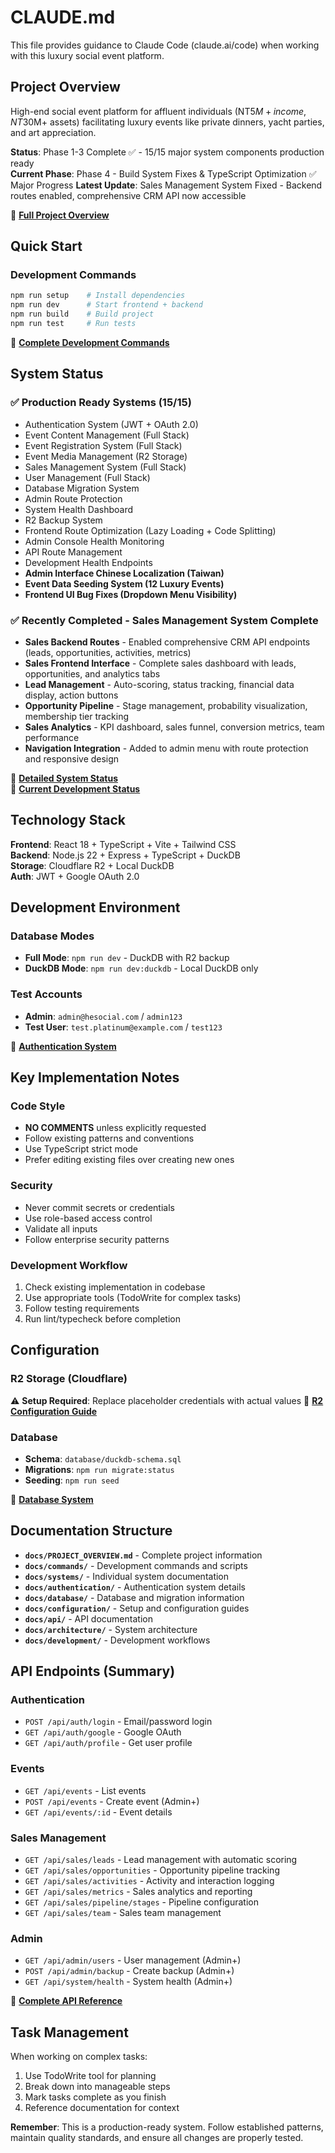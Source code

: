 # CLAUDE.md

This file provides guidance to Claude Code (claude.ai/code) when working with this luxury social event platform.

## Project Overview

High-end social event platform for affluent individuals (NT$5M+ income, NT$30M+ assets) facilitating luxury events like private dinners, yacht parties, and art appreciation.

**Status**: Phase 1-3 Complete ✅ - 15/15 major system components production ready  
**Current Phase**: Phase 4 - Build System Fixes & TypeScript Optimization ✅ Major Progress
**Latest Update**: Sales Management System Fixed - Backend routes enabled, comprehensive CRM API now accessible

📖 **[Full Project Overview](docs/PROJECT_OVERVIEW.md)**

## Quick Start

### Development Commands
```bash
npm run setup    # Install dependencies
npm run dev      # Start frontend + backend
npm run build    # Build project
npm run test     # Run tests
```

📖 **[Complete Development Commands](docs/commands/DEVELOPMENT_COMMANDS.md)**

## System Status

### ✅ Production Ready Systems (15/15)
- Authentication System (JWT + OAuth 2.0)
- Event Content Management (Full Stack)
- Event Registration System (Full Stack)
- Event Media Management (R2 Storage)
- Sales Management System (Full Stack)
- User Management (Full Stack)
- Database Migration System
- Admin Route Protection
- System Health Dashboard
- R2 Backup System
- Frontend Route Optimization (Lazy Loading + Code Splitting)
- Admin Console Health Monitoring
- API Route Management
- Development Health Endpoints
- **Admin Interface Chinese Localization (Taiwan)**
- **Event Data Seeding System (12 Luxury Events)**
- **Frontend UI Bug Fixes (Dropdown Menu Visibility)**

### ✅ Recently Completed - Sales Management System Complete
- **Sales Backend Routes** - Enabled comprehensive CRM API endpoints (leads, opportunities, activities, metrics)
- **Sales Frontend Interface** - Complete sales dashboard with leads, opportunities, and analytics tabs
- **Lead Management** - Auto-scoring, status tracking, financial data display, action buttons
- **Opportunity Pipeline** - Stage management, probability visualization, membership tier tracking
- **Sales Analytics** - KPI dashboard, sales funnel, conversion metrics, team performance
- **Navigation Integration** - Added to admin menu with route protection and responsive design

📖 **[Detailed System Status](docs/systems/COMPLETED_SYSTEMS.md)**  
📖 **[Current Development Status](docs/systems/DEVELOPMENT_STATUS.md)**

## Technology Stack

**Frontend**: React 18 + TypeScript + Vite + Tailwind CSS  
**Backend**: Node.js 22 + Express + TypeScript + DuckDB  
**Storage**: Cloudflare R2 + Local DuckDB  
**Auth**: JWT + Google OAuth 2.0  

## Development Environment

### Database Modes
- **Full Mode**: `npm run dev` - DuckDB with R2 backup
- **DuckDB Mode**: `npm run dev:duckdb` - Local DuckDB only

### Test Accounts
- **Admin**: `admin@hesocial.com` / `admin123`
- **Test User**: `test.platinum@example.com` / `test123`

📖 **[Authentication System](docs/authentication/AUTHENTICATION_SYSTEM.md)**

## Key Implementation Notes

### Code Style
- **NO COMMENTS** unless explicitly requested
- Follow existing patterns and conventions
- Use TypeScript strict mode
- Prefer editing existing files over creating new ones

### Security
- Never commit secrets or credentials
- Use role-based access control
- Validate all inputs
- Follow enterprise security patterns

### Development Workflow
1. Check existing implementation in codebase
2. Use appropriate tools (TodoWrite for complex tasks)
3. Follow testing requirements
4. Run lint/typecheck before completion

## Configuration

### R2 Storage (Cloudflare)
⚠️ **Setup Required**: Replace placeholder credentials with actual values
📖 **[R2 Configuration Guide](docs/configuration/R2_CONFIGURATION.md)**

### Database
- **Schema**: `database/duckdb-schema.sql`
- **Migrations**: `npm run migrate:status`
- **Seeding**: `npm run seed`

📖 **[Database System](docs/database/DATABASE_SYSTEM.md)**

## Documentation Structure

- **`docs/PROJECT_OVERVIEW.md`** - Complete project information
- **`docs/commands/`** - Development commands and scripts
- **`docs/systems/`** - Individual system documentation
- **`docs/authentication/`** - Authentication system details
- **`docs/database/`** - Database and migration information
- **`docs/configuration/`** - Setup and configuration guides
- **`docs/api/`** - API documentation
- **`docs/architecture/`** - System architecture
- **`docs/development/`** - Development workflows

## API Endpoints (Summary)

### Authentication
- `POST /api/auth/login` - Email/password login
- `GET /api/auth/google` - Google OAuth
- `GET /api/auth/profile` - Get user profile

### Events
- `GET /api/events` - List events
- `POST /api/events` - Create event (Admin+)
- `GET /api/events/:id` - Event details

### Sales Management
- `GET /api/sales/leads` - Lead management with automatic scoring
- `GET /api/sales/opportunities` - Opportunity pipeline tracking
- `GET /api/sales/activities` - Activity and interaction logging
- `GET /api/sales/metrics` - Sales analytics and reporting
- `GET /api/sales/pipeline/stages` - Pipeline configuration
- `GET /api/sales/team` - Sales team management

### Admin
- `GET /api/admin/users` - User management (Admin+)
- `POST /api/admin/backup` - Create backup (Admin+)
- `GET /api/system/health` - System health (Admin+)

📖 **[Complete API Reference](docs/api/API_REFERENCE.md)**

## Task Management

When working on complex tasks:
1. Use TodoWrite tool for planning
2. Break down into manageable steps
3. Mark tasks complete as you finish
4. Reference documentation for context

**Remember**: This is a production-ready system. Follow established patterns, maintain quality standards, and ensure all changes are properly tested.